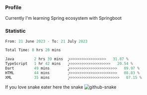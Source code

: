 ### Profile 

Currently I'm learning Spring ecosystem with Springboot

### Statistic
<!--START_SECTION:waka-->

```python
From: 21 June 2023 - To: 21 July 2023

Total Time: 8 hrs 20 mins

Java         2 hrs 39 mins   ͎͎͎͎͎͎͎͎>>>>>>>>>>>>>>>>>   31.87 %
TypeScript   1 hr 42 mins    ͎͎͎͎͎͙>>>>>>>>>>>>>>>>>>>   20.54 %
Dart         49 mins         ͎͎͚>>>>>>>>>>>>>>>>>>>>>>   09.97 %
HTML         44 mins         ͎͎͕>>>>>>>>>>>>>>>>>>>>>>   08.83 %
XML          35 mins         ͎̞>>>>>>>>>>>>>>>>>>>>>>>   07.15 %
```

<!--END_SECTION:waka-->

If you love snake eater here the snake 
<picture>
  <source media="(prefers-color-scheme: dark)" srcset="https://github.com/pradana4648/pradana4648/blob/c0566a83ca6ea5f2e46bab00e717c4c82b4b5c4c/github-contribution-grid-snake-dark.svg" />
  <source media="(prefers-color-scheme: light)" srcset="https://github.com/pradana4648/pradana4648/blob/c0566a83ca6ea5f2e46bab00e717c4c82b4b5c4c/github-contribution-grid-snake.svg" />
  <img alt="github-snake" src="https://github.com/pradana4648/pradana4648/blob/c0566a83ca6ea5f2e46bab00e717c4c82b4b5c4c/github-contribution-grid-snake.svg" />
</picture>
